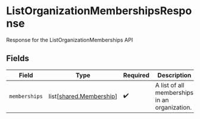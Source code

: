 # ListOrganizationMembershipsResponse

Response for the ListOrganizationMemberships API


## Fields

| Field                                                            | Type                                                             | Required                                                         | Description                                                      |
| ---------------------------------------------------------------- | ---------------------------------------------------------------- | ---------------------------------------------------------------- | ---------------------------------------------------------------- |
| `memberships`                                                    | list[[shared.Membership](undefined/models/shared/membership.md)] | :heavy_check_mark:                                               | A list of all memberships in an organization.                    |